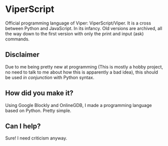 # ViperScript
Official programming language of Viper: ViperScript/Viper. It is a cross between Python and JavaScript. In its infancy.
Old versions are archived, all the way down to the first version with only the print and input (ask) commands.
## Disclaimer
Due to me being pretty new at programming (This is mostly a hobby project, no need to talk to me about how this is apparently a bad idea), this should be used *in conjunction* with Python syntax.
## How did you make it?
Using Google Blockly and OnlineGDB, I made a programming language based on Python. Pretty simple.
## Can I help?
Sure! I need criticism anyway.

